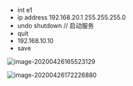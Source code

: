 - int e1
- ip address  192.168.20.1  255.255.255.0
- undo shutdown       // 启动服务
- quit
- 192.168.10.10
- save

![image-20200426165523129](C:\Users\Administrator\AppData\Roaming\Typora\typora-user-images\image-20200426165523129.png)

![image-20200426172226880](C:\Users\Administrator\AppData\Roaming\Typora\typora-user-images\image-20200426172226880.png)








